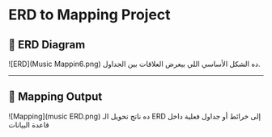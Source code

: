 # ERD to Mapping Project

## 🧩 ERD Diagram
![ERD](Music Mappin6.png)
ده الشكل الأساسي اللي بيعرض العلاقات بين الجداول.

---

## 🔄 Mapping Output
![Mapping](music ERD.png)
ده ناتج تحويل الـ ERD إلى خرائط أو جداول فعلية داخل قاعدة البيانات
